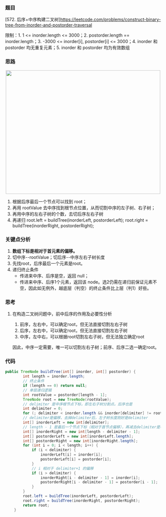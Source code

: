### 题目
[572. 后序+中序构建二叉树]https://leetcode.com/problems/construct-binary-tree-from-inorder-and-postorder-traversal

限制：1. 1 <= inorder.length <= 3000；2. postorder.length == inorder.length；3. -3000 <= inorder[i], postorder[i] <= 3000；4. inorder 和 postorder 均无重复元素；5. inorder 和 postorder 均为有效数组

### 思路
<div align=center><image width = '500' height ='400' src = "https://github.com/zhangbotong/LeetCode/assets/7106986/06d1b97b-1e93-4716-b7ef-c1f0d1bdcc7d"/></div>

1. 根据后序最后一个节点可以找到 root；
2. 再用 rootValue 去中序找到根节点位置，从而切割中序的左子树、右子树；
3. 再用中序的左右子树的个数，去切后序左右子树
4. 再递归 root.left = buildTree(inorderLeft, postorderLeft); root.right = buildTree(inorderRight, postorderRight);
### 关键点分析
1. **数组下标是相对于首元素的偏移。**
2. 切中序--rootValue；切后序--中序左右子树长度
4. 先找root，后序最后一个元素是root。
5. 递归终止条件
   * 传进来中序、后序是空，返回 null；
   * 传进来中序、后序1个元素，返回该 node。选2仍需在递归前保证元素不空，因此如无例外，越底层（判空）的终止条件比上层（判1）好些。
### 思考
1. 在构造二叉树问题中，前中后序的作用及必要性分析

   1. 前序，左右中，可以确定root，但无法直接切割左右子树
   2. 后序，左右中，可以确定root，但无法直接切割左右子树
   3. 中序，左中右，可以根据root切割左右子树，但无法独立确定root

   因此，中序一定需要，唯一可以切割左右子树；前序、后序二选一确定root。
### 代码
```java
public TreeNode buildTree(int[] inorder, int[] postorder) {
        int length = inorder.length;
        // 终止条件
        if (length == 0) return null;
        // 单层递归逻辑
        int rootValue = postorder[length - 1];
        TreeNode root = new TreeNode(rootValue);
        // delimiter 是中序根节点下标，即左右子树分割点。后序也是
        int delimiter = 0;
        for (; delimiter < inorder.length && inorder[delimiter] != rootValue; delimiter++);
        // delimiter是偏移，去掉delimiter后，左子树长度刚好是delimiter
        int[] inorderLeft = new int[delimiter];
        // length - 1 是最后一个节点下标（相对于首节点偏移），再减去delimiter是(delimiter,length-1]个元素
        int[] inorderRight = new int[length - delimiter - 1];
        int[] postorderLeft = new int[inorderLeft.length];
        int[] postorderRight = new int[inorderRight.length];
        for (int i = 0; i < length; i++) {
            if (i < delimiter) {
                inorderLeft[i] = inorder[i];
                postorderLeft[i] = postorder[i];
            }
            // i 相对于 delimiter+1 的偏移
            if (i > delimiter) {
                inorderRight[i - delimiter - 1] = inorder[i];
                postorderRight[i - delimiter - 1] = postorder[i - 1];
            }
        }
        root.left = buildTree(inorderLeft, postorderLeft);
        root.right = buildTree(inorderRight, postorderRight);
        return root;
    }
```
